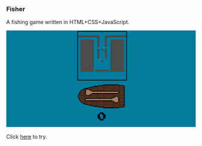 ### Fisher
A fishing game written in HTML+CSS+JavaScript.

![](ss_0.jpg)

Click [here](http://13bob.net/fisher) to try.
